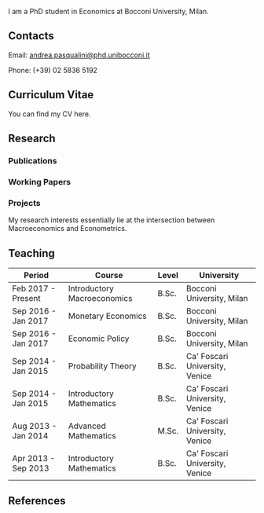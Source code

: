 I am a PhD student in Economics at Bocconi University, Milan.

## Contacts
Email: andrea.pasqualini@phd.unibocconi.it

Phone: (+39) 02 5836 5192


## Curriculum Vitae
You can find my CV here.


## Research



### Publications



### Working Papers



### Projects
My research interests essentially lie at the intersection between Macroeconomics and Econometrics.


## Teaching
Period              | Course                      | Level | University
--------------------|-----------------------------|-------|-------------------------------
Feb 2017 - Present  | Introductory Macroeconomics | B.Sc. | Bocconi University, Milan
Sep 2016 - Jan 2017 | Monetary Economics          | B.Sc. | Bocconi University, Milan
Sep 2016 - Jan 2017 | Economic Policy             | B.Sc. | Bocconi University, Milan
Sep 2014 - Jan 2015 | Probability Theory          | B.Sc. | Ca' Foscari University, Venice
Sep 2014 - Jan 2015 | Introductory Mathematics    | B.Sc. | Ca' Foscari University, Venice
Aug 2013 - Jan 2014 | Advanced Mathematics        | M.Sc. | Ca' Foscari University, Venice
Apr 2013 - Sep 2013 | Introductory Mathematics    | B.Sc. | Ca' Foscari University, Venice


## References
